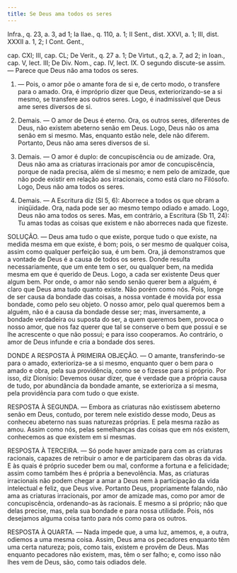 ```yaml
---
title: Se Deus ama todos os seres
---
```


Infra., q. 23, a. 3, ad 1; Ia IIae., q. 110, a. 1; II Sent., dist. XXVI, a. 1; III, dist. XXXII a. 1, 2; I Cont. Gent., 

cap. CXI; III, cap. CL; De Verit., q. 27 a. 1; De Virtut., q.2, a. 7, ad 2; in Ioan., cap. V, lect. III; De Div. Nom., cap. IV, lect. IX.  O segundo discute-se assim. — Parece que Deus não ama todos os seres.  

1. — Pois, o amor põe o amante fora de si e, de certo modo, o transfere para o amado. Ora, é impróprio dizer que Deus, exteriorizando-se a si mesmo, se transfere aos outros seres. Logo, é inadmissível que Deus ame seres diversos de si.  

2. Demais. — O amor de Deus é eterno. Ora, os outros seres, diferentes de Deus, não existem abeterno senão em Deus. Logo, Deus não os ama senão em si mesmo. Mas, enquanto estão nele, dele não diferem. Portanto, Deus não ama seres diversos de si.  

3. Demais. — O amor é duplo: de concupiscência ou de amizade. Ora, Deus não ama as criaturas irracionais por amor de concupiscência, porque de nada precisa, além de si mesmo; e nem pelo de amizade, que não pode existir em relação aos irracionais, como está claro no Filósofo. Logo, Deus não ama todos os seres. 

4. Demais. — A Escritura diz (Sl 5, 6): Aborrece a todos os que obram a iniqüidade. Ora, nada pode ser ao mesmo tempo odiado e amado. Logo, Deus não ama todos os seres.  Mas, em contrário, a Escritura (Sb 11, 24): Tu amas todas as coisas que existem e não aborreces nada que fizeste.  

SOLUÇÃO. — Deus ama tudo o que existe, porque tudo o que existe, na medida mesma em que existe, é bom; pois, o ser mesmo de qualquer coisa, assim como qualquer perfeição sua, é um bem. Ora, já demonstramos que a vontade de Deus é a causa de todos os seres. Donde resulta necessariamente, que um ente tem o ser, ou qualquer bem, na medida mesma em que é querido de Deus. Logo, a cada ser existente Deus quer algum bem. Por onde, o amor não sendo senão querer bem a alguém, é claro que Deus ama tudo quanto existe. Não porém como nós. Pois, longe de ser causa da bondade das coisas, a nossa vontade é movida por essa bondade, como pelo seu objeto. O nosso amor, pelo qual queremos bem a alguém, não é a causa da bondade desse ser; mas, inversamente, a bondade verdadeira ou suposta do ser, a quem queremos bem, provoca o nosso amor, que nos faz querer que tal se conserve o bem que possui e se lhe acrescente o que não possui; e para isso cooperamos. Ao contrário, o amor de Deus infunde e cria a bondade dos seres.  

DONDE A RESPOSTA À PRIMEIRA OBJEÇÃO. — O amante, transferindo-se para o amado, exterioriza-se a si mesmo, enquanto quer o bem para o amado e obra, pela sua providência, como se o fizesse para si próprio. Por isso, diz Dionísio: Devemos ousar dizer, que é verdade que a própria causa de tudo, por abundância da bondade amante, se exterioriza a si mesma, pela providência para com tudo o que existe.  

RESPOSTA À SEGUNDA. — Embora as criaturas não existissem abeterno senão em Deus, contudo, por terem nele existido desse modo, Deus as conheceu abeterno nas suas naturezas próprias. E pela mesma razão as amou. Assim como nós, pelas semelhanças das coisas que em nós existem, conhecemos as que existem em si mesmas.  

RESPOSTA À TERCEIRA. — Só pode haver amizade para com as criaturas racionais, capazes de retribuir o amor e de participarem das obras da vida. E às quais é próprio suceder bem ou mal, conforme a fortuna e a felicidade; assim como também lhes é própria a benevolência. Mas, as criaturas irracionais não podem chegar a amar a Deus nem à participação da vida intelectual e feliz, que Deus vive. Portanto Deus, propriamente falando, não ama as criaturas irracionais, por amor de amizade mas, como por amor de concupiscência, ordenando-as às racionais. E mesmo a si próprio; não que delas precise, mas, pela sua bondade e para nossa utilidade. Pois, nós desejamos alguma coisa tanto para nós como para os outros.  

RESPOSTA À QUARTA. — Nada impede que, a uma luz, amemos, e, a outra, odiemos a uma mesma coisa. Assim, Deus ama os pecadores enquanto têm uma certa natureza; pois, como tais, existem e provêm de Deus. Mas enquanto pecadores não existem, mas, têm o ser falho; e, como isso não lhes vem de Deus, são, como tais odiados dele.
